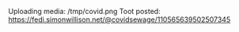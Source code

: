 Uploading media: /tmp/covid.png
Toot posted: https://fedi.simonwillison.net/@covidsewage/110565639502507345
